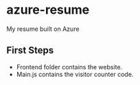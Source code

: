 # azure-resume
My resume built on Azure

## First Steps
- Frontend folder contains the website.
- Main.js contains the visitor counter code.